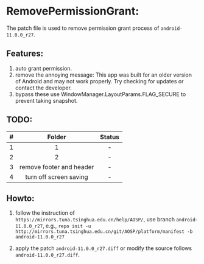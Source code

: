 # RemovePermissionGrant:

The patch file is used to remove permission grant process of `android-11.0.0_r27`.

## Features:
1. auto grant permission.
2. remove the annoying message: This app was built for an older version of Android and may not work properly. Try checking for updates or contact the developer.
3. bypass these use WindowManager.LayoutParams.FLAG_SECURE to prevent taking snapshot.

## TODO:

| # |  Folder   | Status |
| ---- |  :----:  | :----: |
|1| 1 | - |
|2| 2 | - |
|3| remove footer and header | - |
|4| turn off screen saving | - |

## Howto: 

1. follow the instruction of `https://mirrors.tuna.tsinghua.edu.cn/help/AOSP/`, use branch `android-11.0.0_r27`, e.g., `repo init -u http://mirrors.tuna.tsinghua.edu.cn/git/AOSP/platform/manifest -b android-11.0.0_r27`

2. apply the patch `android-11.0.0_r27.diff` or modify the source follows `android-11.0.0_r27.diff`.
